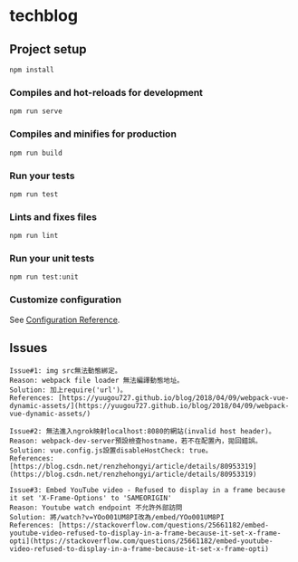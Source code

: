 # techblog

## Project setup
```
npm install
```

### Compiles and hot-reloads for development
```
npm run serve
```

### Compiles and minifies for production
```
npm run build
```

### Run your tests
```
npm run test
```

### Lints and fixes files
```
npm run lint
```

### Run your unit tests
```
npm run test:unit
```

### Customize configuration
See [Configuration Reference](https://cli.vuejs.org/config/).

## Issues
```
Issue#1: img src無法動態綁定。
Reason: webpack file loader 無法編譯動態地址。
Solution: 加上require('url')。
References: [https://yuugou727.github.io/blog/2018/04/09/webpack-vue-dynamic-assets/](https://yuugou727.github.io/blog/2018/04/09/webpack-vue-dynamic-assets/)
```
```
Issue#2: 無法進入ngrok映射localhost:8080的網站(invalid host header)。
Reason: webpack-dev-server預設檢查hostname，若不在配置內，拋回錯誤。
Solution: vue.config.js設置disableHostCheck: true。
References: [https://blog.csdn.net/renzhehongyi/article/details/80953319](https://blog.csdn.net/renzhehongyi/article/details/80953319)
```
```
Issue#3: Embed YouTube video - Refused to display in a frame because it set 'X-Frame-Options' to 'SAMEORIGIN'
Reason: Youtube watch endpoint 不允許外部訪問
Solution: 將/watch?v=YOo001UM8PI改為/embed/YOo001UM8PI
References: [https://stackoverflow.com/questions/25661182/embed-youtube-video-refused-to-display-in-a-frame-because-it-set-x-frame-opti](https://stackoverflow.com/questions/25661182/embed-youtube-video-refused-to-display-in-a-frame-because-it-set-x-frame-opti)
```
